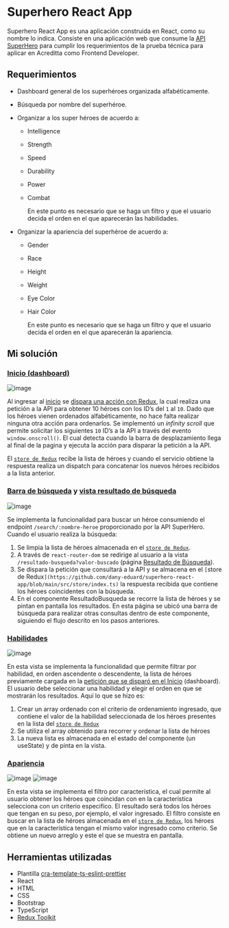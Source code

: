 # Superhero React App

Superhero React App es una aplicación construida en React, como su nombre lo indica. Consiste en una aplicación web que consume la [API SuperHero](https://superheroapi.com/index.html) para cumplir los requerimientos de la prueba técnica para aplicar en Acreditta como Frontend Developer.

## Requerimientos

- Dashboard general de los superhéroes organizada alfabéticamente.
- Búsqueda por nombre del superhéroe.
- Organizar a los super héroes de acuerdo a:

  - Intelligence
  - Strength
  - Speed
  - Durability
  - Power
  - Combat

    En este punto es necesario que se haga un filtro y que el usuario decida el orden en el que aparecerán las habilidades.

- Organizar la apariencia del superhéroe de acuerdo a:

  - Gender
  - Race
  - Height
  - Weight
  - Eye Color
  - Hair Color

    En este punto es necesario que se haga un filtro y que el usuario decida el orden en el que aparecerán la apariencia.

## Mi solución

### [Inicio (dashboard)](https://github.com/dany-eduard/superhero-react-app/tree/main/src/pages/Dashboard)

![image](https://user-images.githubusercontent.com/54107524/141873618-da757c88-6a78-4214-a61a-a2321362e61e.png)

Al ingresar al [inicio](https://dany-eduard.github.io/superhero-react-app) se [dispara una acción con Redux](https://github.com/dany-eduard/superhero-react-app/blob/1dd03da8cb8671e25677ddde9555774fb4e2881a/src/services/index.ts#L15), la cual realiza una petición a la API para obtener 10 héroes con los ID’s del `1` al `10`. Dado que los héroes vienen ordenados alfabéticamente, no hace falta realizar ninguna otra acción para ordenarlos. Se implementó un _infinity scroll_ que permite solicitar los siguientes `10` ID’s a la API a través del evento `window.onscroll()`. El cual detecta cuando la barra de desplazamiento llega al final de la pagina y ejecuta la acción para disparar la petición a la API.

El [`store de Redux`](https://github.com/dany-eduard/superhero-react-app/blob/main/src/store/index.ts) recibe la lista de héroes y cuando el servicio obtiene la respuesta realiza un dispatch para concatenar los nuevos héroes recibidos a la lista anterior.

### [Barra de búsqueda](https://github.com/dany-eduard/superhero-react-app/tree/main/src/components/Navbar) y [vista resultado de búsqueda](https://github.com/dany-eduard/superhero-react-app/tree/main/src/pages/ResultadoBusqueda)

![image](https://user-images.githubusercontent.com/54107524/141874342-cb2bcfa1-3264-404f-8ae1-914049875f09.png)

Se implementa la funcionalidad para buscar un héroe consumiendo el endpoint `/search/:nombre-heroe` proporcionado por la API SuperHero. Cuando el usuario realiza la búsqueda:

1. Se limpia la lista de héroes almacenada en el [`store de Redux`](https://github.com/dany-eduard/superhero-react-app/blob/main/src/store/index.ts).
2. A través de `react-router-dom` se redirige al usuario a la vista `/resultado-busqueda?valor-buscado` (página [Resultado de Búsqueda](https://github.com/dany-eduard/superhero-react-app/tree/main/src/pages/ResultadoBusqueda)).
3. Se dispara la petición que consultará a la API y se almacena en el `[`store de Redux`](https://github.com/dany-eduard/superhero-react-app/blob/main/src/store/index.ts)` la respuesta recibida que contiene los héroes coincidentes con la búsqueda.
4. En el componente ResultadoBusqueda se recorre la lista de héroes y se pintan en pantalla los resultados.
   En esta página se ubicó una barra de búsqueda para realizar otras consultas dentro de este componente, siguiendo el flujo descrito en los pasos anteriores.

### [Habilidades](https://github.com/dany-eduard/superhero-react-app/tree/main/src/pages/Habilidades)

![image](https://user-images.githubusercontent.com/54107524/141875327-e5739db6-5e9a-4d62-b6b3-5316eaf8ff46.png)

En esta vista se implementa la funcionalidad que permite filtrar por habilidad, en orden ascendente o descendente, la lista de héroes previamente cargada en la [petición que se disparó en el Inicio](https://github.com/dany-eduard/superhero-react-app/blob/1dd03da8cb8671e25677ddde9555774fb4e2881a/src/services/index.ts#L15) (dashboard).
El usuario debe seleccionar una habilidad y elegir el orden en que se mostrarán los resultados. Aquí lo que se hizo es:

1. Crear un array ordenado con el criterio de ordenamiento ingresado, que contiene el valor de la habilidad seleccionada de los héroes presentes en la lista del [`store de Redux`](https://github.com/dany-eduard/superhero-react-app/blob/main/src/store/index.ts)
2. Se utiliza el array obtenido para recorrer y ordenar la lista de héroes
3. La nueva lista es almacenada en el estado del componente (un useState) y de pinta en la vista.

### [Apariencia](https://github.com/dany-eduard/superhero-react-app/tree/main/src/pages/Apariencia)

![image](https://user-images.githubusercontent.com/54107524/141875966-6dbb2696-daf6-447b-a471-0674f91f0a1a.png)
![image](https://user-images.githubusercontent.com/54107524/141876105-ad646300-9580-4a39-95a3-d3d9ccb35946.png)

En esta vista se implementa el filtro por característica, el cual permite al usuario obtener los héroes que coincidan con en la característica selecciona con un criterio especifico. El resultado será todos los héroes que tengan en su peso, por ejemplo, el valor ingresado.
El filtro consiste en buscar en la lista de héroes almacenada en el [`store de Redux`](https://github.com/dany-eduard/superhero-react-app/blob/main/src/store/index.ts), los héroes que en la característica tengan el mismo valor ingresado como criterio. Se obtiene un nuevo arreglo y este el que se muestra en pantalla.

## Herramientas utilizadas

- Plantilla [cra-template-ts-eslint-prettier](https://github.com/dany-eduard/cra-template-ts-eslint-prettier)
- React
- HTML
- CSS
- Bootstrap
- TypeScript
- [Redux Toolkit](https://redux-toolkit.js.org/)
